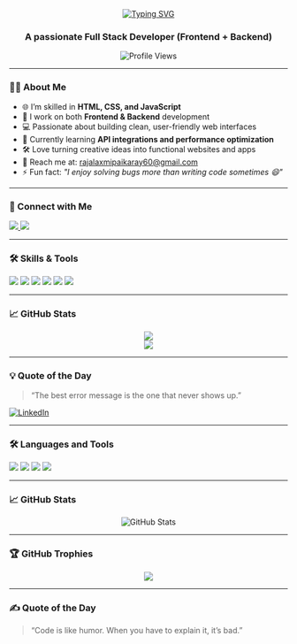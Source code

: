 <div align="center">
  <a href="https://git.io/typing-svg">
    <img src="https://readme-typing-svg.demolab.com?font=Fira+Code&weight=500&size=30&pause=1000&color=540928&background=00000004&width=435&lines=Hi+%F0%9F%91%8B%2C+I'm+Rajalaxmi" alt="Typing SVG" />
  </a>
</div>
 <h3 align="center">A passionate Full Stack Developer (Frontend + Backend)</h3>

<p align="center">
  <img src="https://komarev.com/ghpvc/?username=Preeti-0318&label=Profile%20views&color=0e75b6&style=flat" alt="Profile Views" />
</p>

---

### 👩‍💻 About Me

- 🌐 I’m skilled in **HTML, CSS, and JavaScript**
- 🧠 I work on both **Frontend & Backend** development
- 💻 Passionate about building clean, user-friendly web interfaces
- 🌱 Currently learning **API integrations and performance optimization**
- 🛠️ Love turning creative ideas into functional websites and apps
- 📧 Reach me at: rajalaxmipaikaray60@gmail.com
- ⚡ Fun fact: _"I enjoy solving bugs more than writing code sometimes 😄"_

---

### 🔗 Connect with Me

<p align="left">
  <a href="" target="blank">
    <img src="https://img.shields.io/badge/-LinkedIn-0077B5?style=for-the-badge&logo=linkedin&logoColor=white" />
  </a>
  <a href=""mailto:rajalaxmipaikaray60@gmail.com" target="blank">
    <img src="https://img.shields.io/badge/-Email-D14836?style=for-the-badge&logo=gmail&logoColor=white" />
  </a>
</p>

---

### 🛠️ Skills & Tools

<p align="left">
  <img src="https://img.shields.io/badge/HTML5-E34F26?style=flat-square&logo=html5&logoColor=white" />
  <img src="https://img.shields.io/badge/CSS3-1572B6?style=flat-square&logo=css3&logoColor=white" />
  <img src="https://img.shields.io/badge/JavaScript-F7DF1E?style=flat-square&logo=javascript&logoColor=black" />
  <img src="https://img.shields.io/badge/Node.js-339933?style=flat-square&logo=nodedotjs&logoColor=white" />
  <img src="https://img.shields.io/badge/Express.js-000000?style=flat-square&logo=express&logoColor=white" />
  <img src="https://img.shields.io/badge/MySQL-00758F?style=flat-square&logo=mysql&logoColor=white" />
</p>

---

### 📈 GitHub Stats

<p align="center">
  <img src="https://github-readme-stats.vercel.app/api?username=Preeti-0318&show_icons=true&theme=dracula" />
  <br/>
  <img src="https://github-readme-stats.vercel.app/api/top-langs/?username=Preeti-0318&layout=compact&theme=dracula" />
</p>

---

### 💡 Quote of the Day

> “The best error message is the one that never shows up.” 


<p align="left">
  <a href="https://linkedin.com/in/your-linkedin" target="blank">
    <img align="center" src="https://img.shields.io/badge/-LinkedIn-0077B5?style=for-the-badge&logo=linkedin&logoColor=white" alt="LinkedIn" />
  </a>  
</p>

---

### 🛠️ Languages and Tools

<p align="left">
  <img src="https://img.shields.io/badge/HTML5-E34F26?style=flat-square&logo=html5&logoColor=white" />
  <img src="https://img.shields.io/badge/CSS3-1572B6?style=flat-square&logo=css3&logoColor=white" />
  <img src="https://img.shields.io/badge/JavaScript-F7DF1E?style=flat-square&logo=javascript&logoColor=black" />
  <img src="https://img.shields.io/badge/VS%20Code-007ACC?style=flat-square&logo=visual-studio-code&logoColor=white" />

</p>

---

### 📈 GitHub Stats

<p align="center">
  <img src="https://github-readme-stats.vercel.app/api?username=Preeti-0318&show_icons=true&theme=radical" alt="GitHub Stats" />
</p>

---

### 🏆 GitHub Trophies

<p align="center">
  <img src="https://github-profile-trophy.vercel.app/?username=Preeti-0318&theme=onedark" />
</p>

---

### ✍️ Quote of the Day

> “Code is like humor. When you have to explain it, it’s bad.”



